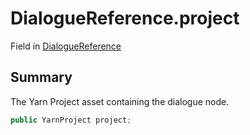 # DialogueReference.project

Field in [DialogueReference](/api/csharp/yarn.unity.dialoguereference.md)

## Summary


The Yarn Project asset containing the dialogue node.


```csharp
public YarnProject project;
```


